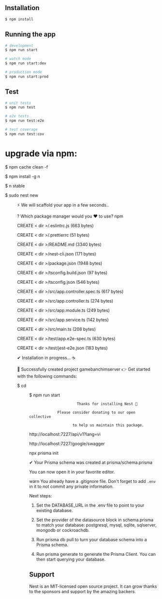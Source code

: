 ## Installation

```bash
$ npm install
```

## Running the app

```bash
# development
$ npm run start

# watch mode
$ npm run start:dev

# production mode
$ npm run start:prod
```

## Test

```bash
# unit tests
$ npm run test

# e2e tests
$ npm run test:e2e

# test coverage
$ npm run test:cov
```

# upgrade via npm:

$ npm cache clean -f

$ npm install -g n

$ n stable


$ sudo nest new <dir> 

⚡  We will scaffold your app in a few seconds..

? Which package manager would you ❤️  to use? npm

CREATE < dir >/.eslintrc.js (663 bytes)

CREATE < dir >/.prettierrc (51 bytes)

CREATE < dir >/README.md (3340 bytes)

CREATE < dir >/nest-cli.json (171 bytes)

CREATE < dir >/package.json (1948 bytes)

CREATE < dir >/tsconfig.build.json (97 bytes)

CREATE < dir >/tsconfig.json (546 bytes)

CREATE < dir >/src/app.controller.spec.ts (617 bytes)

CREATE < dir >/src/app.controller.ts (274 bytes)

CREATE < dir >/src/app.module.ts (249 bytes)

CREATE < dir >/src/app.service.ts (142 bytes)

CREATE < dir >/src/main.ts (208 bytes)

CREATE < dir >/test/app.e2e-spec.ts (630 bytes)

CREATE < dir >/test/jest-e2e.json (183 bytes)

✔ Installation in progress... ☕

🚀  Successfully created project gamebanchimserver
👉  Get started with the following commands:

$ cd <dir>
$ npm run start

                                         
                          Thanks for installing Nest 🙏

                 Please consider donating to our open collective

                        to help us maintain this package.
                                         

http://localhost:7227/api/v1?lang=vi

http://localhost:7227/google/swagger

npx prisma init 

✔ Your Prisma schema was created at prisma/schema.prisma

  You can now open it in your favorite editor.

warn You already have a .gitignore file. Don't forget to add `.env` in it to not commit any private information.

Next steps:

1. Set the DATABASE_URL in the .env file to point to your existing database. 

2. Set the provider of the datasource block in schema.prisma to match your database: postgresql, mysql, sqlite, sqlserver, mongodb or cockroachdb.

3. Run prisma db pull to turn your database schema into a Prisma schema.

4. Run prisma generate to generate the Prisma Client. You can then start querying your database.

## Support

Nest is an MIT-licensed open source project. It can grow thanks to the sponsors and support by the amazing backers. 

